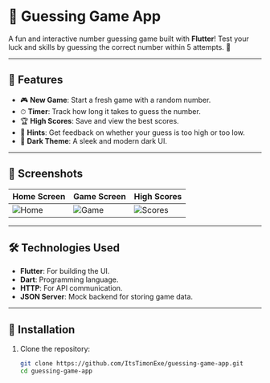 # 🌙 Guessing Game App

A fun and interactive number guessing game built with **Flutter**! Test your luck and skills by guessing the correct number within 5 attempts. 🎉

---

## 🚀 Features

- 🎮 **New Game**: Start a fresh game with a random number.
- ⏱ **Timer**: Track how long it takes to guess the number.
- 🏆 **High Scores**: Save and view the best scores.
- 🔢 **Hints**: Get feedback on whether your guess is too high or too low.
- 🌌 **Dark Theme**: A sleek and modern dark UI.

---

## 📸 Screenshots

| Home Screen | Game Screen | High Scores |
|-------------|-------------|-------------|
| ![Home](https://github.com/ItsTimonExe/GuessGame/blob/master/Capture%20d'%C3%A9cran%202025-05-15%20171357.png) | ![Game](https://github.com/ItsTimonExe/GuessGame/blob/master/Capture%20d'%C3%A9cran%202025-05-15%20171830.png) | ![Scores](https://github.com/ItsTimonExe/GuessGame/blob/master/Capture%20d'%C3%A9cran%202025-05-15%20171844.png) |

---

## 🛠️ Technologies Used

- **Flutter**: For building the UI.
- **Dart**: Programming language.
- **HTTP**: For API communication.
- **JSON Server**: Mock backend for storing game data.

---

## 🔧 Installation

1. Clone the repository:
   ```bash
   git clone https://github.com/ItsTimonExe/guessing-game-app.git
   cd guessing-game-app

